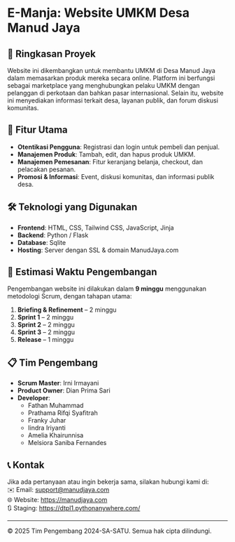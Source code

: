 # E-Manja: Website UMKM Desa Manud Jaya

## 📃 Ringkasan Proyek
Website ini dikembangkan untuk membantu UMKM di Desa Manud Jaya dalam memasarkan produk mereka secara online. Platform ini berfungsi sebagai marketplace yang menghubungkan pelaku UMKM dengan pelanggan di perkotaan dan bahkan pasar internasional. Selain itu, website ini menyediakan informasi terkait desa, layanan publik, dan forum diskusi komunitas.

## 🚀 Fitur Utama
- **Otentikasi Pengguna**: Registrasi dan login untuk pembeli dan penjual.
- **Manajemen Produk**: Tambah, edit, dan hapus produk UMKM.
- **Manajemen Pemesanan**: Fitur keranjang belanja, checkout, dan pelacakan pesanan.
- **Promosi & Informasi**: Event, diskusi komunitas, dan informasi publik desa.

## 🛠️ Teknologi yang Digunakan
- **Frontend**: HTML, CSS, Tailwind CSS, JavaScript, Jinja
- **Backend**: Python / Flask
- **Database**: Sqlite
- **Hosting**: Server dengan SSL & domain ManudJaya.com

## 📅 Estimasi Waktu Pengembangan
Pengembangan website ini dilakukan dalam **9 minggu** menggunakan metodologi Scrum, dengan tahapan utama:
1. **Briefing & Refinement** – 2 minggu
2. **Sprint 1** – 2 minggu
3. **Sprint 2** – 2 minggu
4. **Sprint 3** – 2 minggu
5. **Release** – 1 minggu

## 📋 Tim Pengembang
- **Scrum Master**: Irni Irmayani
- **Product Owner**: Dian Prima Sari
- **Developer**: 
  - Fathan Muhammad
  - Prathama Rifqi Syafitrah
  - Franky Juhar
  - Iindra Iriyanti
  - Amelia Khairunnisa
  - Melsiora Saniba Fernandes

## 📞 Kontak
Jika ada pertanyaan atau ingin bekerja sama, silakan hubungi kami di:  
✉️ Email: support@manudjaya.com  
🌐 Website: https://manudjaya.com  
🔃 Staging: https://dtpl1.pythonanywhere.com/

---

© 2025 Tim Pengembang 2024-SA-SATU. Semua hak cipta dilindungi.
